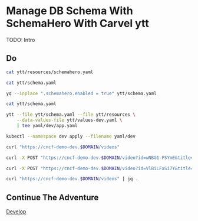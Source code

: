 # Manage DB Schema With SchemaHero With Carvel ytt

TODO: Intro

## Do

```bash
cat ytt/resources/schemahero.yaml

cat ytt/schema.yaml

yq --inplace ".schemahero.enabled = true" ytt/schema.yaml

cat ytt/schema.yaml

ytt --file ytt/schema.yaml --file ytt/resources \
    --data-values-file ytt/values-dev.yaml \
    | tee yaml/dev/app.yaml

kubectl --namespace dev apply --filename yaml/dev

curl "https://cncf-demo-dev.$DOMAIN/videos"

curl -X POST "https://cncf-demo-dev.$DOMAIN/video?id=wNBG1-PSYmE&title=Kubernetes%20Policies%20And%20Governance%20-%20Ask%20Me%20Anything%20With%20Jim%20Bugwadia"

curl -X POST "https://cncf-demo-dev.$DOMAIN/video?id=VlBiLFaSi7Y&title=Scaleway%20-%20Everything%20We%20Expect%20From%20A%20Cloud%20Computing%20Service%3F"

curl "https://cncf-demo-dev.$DOMAIN/videos" | jq .
```

## Continue The Adventure

[Develop](../develop/story.md)
